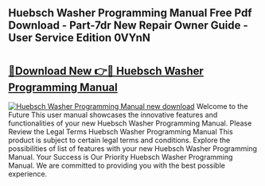 ## Huebsch Washer Programming Manual Free Pdf Download - Part-7dr New Repair Owner Guide - User Service Edition 0VYnN

# <h2><a href="http://bc14060.oget.top/?id=Huebsch+Washer+Programming+Manual">🔗Download New 👉🔴 Huebsch Washer Programming Manual</a></h2>

[![Huebsch Washer Programming Manual new download](https://i.imgur.com/5g1atiW.png)](http://bc14060.oget.top/?id=Huebsch+Washer+Programming+Manual)
Welcome to the Future This user manual showcases the innovative features and functionalities of your new Huebsch Washer Programming Manual. Please Review the Legal Terms Huebsch Washer Programming Manual This product is subject to certain legal terms and conditions. Explore the possibilities of list of features with your new Huebsch Washer Programming Manual. Your Success is Our Priority Huebsch Washer Programming Manual. We are committed to providing you with the best possible experience.
